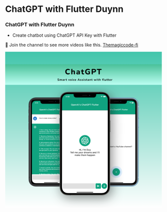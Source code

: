 # ChatGPT with Flutter Duynn
### ChatGPT with Flutter Duynn

- Create chatbot using ChatGPT API Key with Flutter

💙 Join the channel to see more videos like this. [Themagiccode-fi](https://www.youtube.com/@themagiccode-fi)

![preview img](/preview.png)
